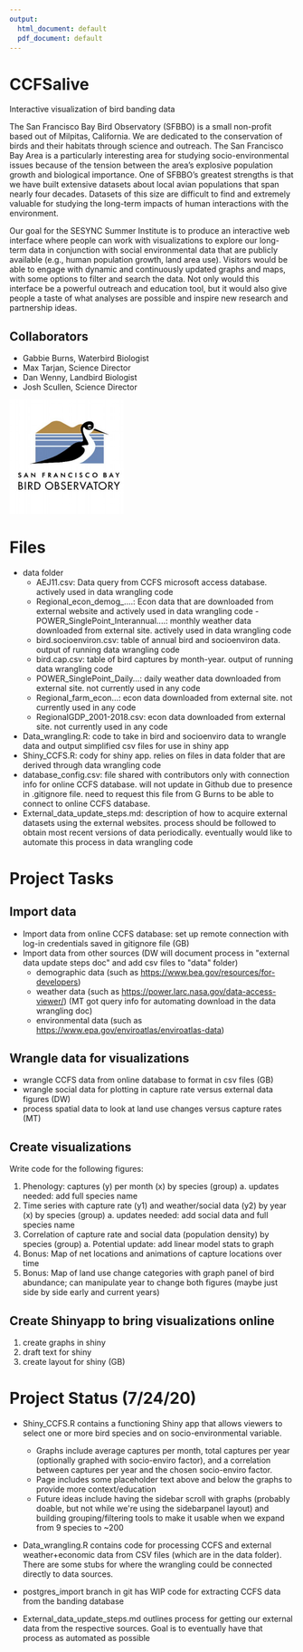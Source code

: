 ```yaml
---
output:
  html_document: default
  pdf_document: default
---
```

# CCFSalive
Interactive visualization of bird banding data 

The San Francisco Bay Bird Observatory (SFBBO) is a small non-profit based out of Milpitas, California. We are dedicated to the conservation of birds and their habitats through science and outreach. The San Francisco Bay Area is a particularly interesting area for studying socio-environmental issues because of the tension between the area’s explosive population growth and biological importance. One of SFBBO’s greatest strengths is that we have built extensive datasets about local avian populations that span nearly four decades. Datasets of this size are difficult to find and extremely valuable for studying the long-term impacts of human interactions with the environment.

Our goal for the SESYNC Summer Institute is to produce an interactive web interface where people can work with visualizations to explore our long-term data in conjunction with social environmental data that are publicly available (e.g., human population growth, land area use). Visitors would be able to engage with dynamic and continuously updated graphs and maps, with some options to filter and search the data. Not only would this interface be a powerful outreach and education tool, but it would also give people a taste of what analyses are possible and inspire new research and partnership ideas.

## Collaborators
- Gabbie Burns, Waterbird Biologist
- Max Tarjan, Science Director
- Dan Wenny, Landbird Biologist
- Josh Scullen, Science Director

<img src="www/sfbbo_logo.jpg" height="25%" width="40%" />

# Files
- data folder
  - AEJ11.csv: Data query from CCFS microsoft access database. actively used in data wrangling code
  - Regional_econ_demog_....: Econ data that are downloaded from external website and actively used in data wrangling code
  -POWER_SinglePoint_Interannual....: monthly weather data downloaded from external site. actively used in data wrangling code
  - bird.socioenviron.csv: table of annual bird and socioenviron data. output of running data wrangling code
  - bird.cap.csv: table of bird captures by month-year. output of running data wrangling code
  - POWER_SinglePoint_Daily...: daily weather data downloaded from external site. not currently used in any code
  - Regional_farm_econ...: econ data downloaded from external site. not currently used in any code
  - RegionalGDP_2001-2018.csv: econ data downloaded from external site. not currently used in any code
- Data_wrangling.R: code to take in bird and socioenviro data to wrangle data and output simplified csv files for use in shiny app
- Shiny_CCFS.R: cody for shiny app. relies on files in data folder that are derived through data wrangling code
- database_config.csv: file shared with contributors only with connection info for online CCFS database. will not update in Github due to presence in .gitignore file. need to request this file from G Burns to be able to connect to online CCFS database.
- External_data_update_steps.md: description of how to acquire external datasets using the external websites. process should be followed to obtain most recent versions of data periodically. eventually would like to automate this process in data wrangling code

# Project Tasks
## Import data
- Import data from online CCFS database: set up remote connection with log-in credentials saved in gitignore file (GB)
- Import data from other sources (DW will document process in "external data update steps doc" and add csv files to "data" folder)
  - demographic data (such as https://www.bea.gov/resources/for-developers)
  - weather data (such as https://power.larc.nasa.gov/data-access-viewer/) (MT got query info for automating download in the data wrangling doc)
  - environmental data (such as https://www.epa.gov/enviroatlas/enviroatlas-data)
  
## Wrangle data for visualizations
- wrangle CCFS data from online database to format in csv files (GB)
- wrangle social data for plotting in capture rate versus external data figures (DW)
- process spatial data to look at land use changes versus capture rates (MT)

## Create visualizations
Write code for the following figures:
1. Phenology: captures (y) per month (x) by species (group)
  a. updates needed: add full species name
2. Time series with capture rate (y1) and weather/social data (y2) by year (x) by species (group)
  a. updates needed: add social data and full species name
3. Correlation of capture rate and social data (population density) by species (group)
  a. Potential update: add linear model stats to graph
5. Bonus: Map of net locations and animations of capture locations over time
6. Bonus: Map of land use change categories with graph panel of bird abundance; can manipulate year to change both figures (maybe just side by side early and current years)

## Create Shinyapp to bring visualizations online
1. create graphs in shiny
2. draft text for shiny
3. create layout for shiny (GB)

# Project Status (7/24/20)
- Shiny_CCFS.R contains a functioning Shiny app that allows viewers to select one or more bird species and on socio-environmental variable. 
  - Graphs include average captures per month, total captures per year (optionally graphed with socio-enviro factor), and a correlation between captures per year and the chosen socio-enviro factor.
  - Page includes some placeholder text above and below the graphs to provide more context/education
  - Future ideas include having the sidebar scroll with graphs (probably doable, but not while we're using the sidebarpanel layout) and building grouping/filtering tools to make it usable when we expand from 9 species to ~200

- Data_wrangling.R contains code for processing CCFS and external weather+economic data from CSV files (which are in the data folder). There are some stubs for where the wrangling could be connected directly to data sources.

- postgres_import branch in git has WIP code for extracting CCFS data from the banding database

- External_data_update_steps.md outlines process for getting our external data from the respective sources. Goal is to eventually have that process as automated as possible